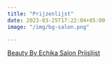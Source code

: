```yaml
---
title: "Prijzenlijst"
date: 2023-03-25T17:22:04+05:00
image: "/img/bg-salon.png"

---
```


<script async="" defer="" src="https://online.flippingbook.com/EmbedScriptUrl.aspx?m=redir&amp;hid=9269773"></script>
<a href="https://online.flippingbook.com/view/9269773/" class="fbo-embed" data-fbo-id="7cd5f3ebd9" data-fbo-ratio="3:2" data-fbo-lightbox="yes" data-fbo-width="100%" data-fbo-height="auto" data-fbo-version="1" style="max-width: 100%;">Beauty By Echika Salon Prijslijst</a>
